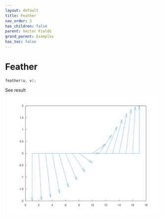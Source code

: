 ```yaml
---
layout: default
title: Feather
nav_order: 3
has_children: false
parent: Vector Fields
grand_parent: Examples
has_toc: false
---
```

# Feather

```cpp
feather(u, v);
```


See result

[![example_feather_1](../vector_fields/feather/feather_1.svg)](../../../examples/vector_fields/feather/feather_1.cpp)




